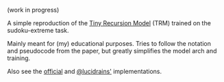 (work in progress)

A simple reproduction of the [Tiny Recursion Model](https://arxiv.org/abs/2510.04871) (TRM) trained on the sudoku-extreme task.

Mainly meant for (my) educational purposes. Tries to follow the notation and pseudocode from the paper, but greatly simplifies the model arch and training.

Also see the [official](https://github.com/SamsungSAILMontreal/TinyRecursiveModels) and [@lucidrains'](https://github.com/lucidrains/tiny-recursive-model) implementations.